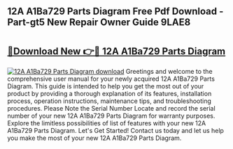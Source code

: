 ## 12A A1Ba729 Parts Diagram Free Pdf Download - Part-gt5 New Repair Owner Guide 9LAE8

# <h2><a href="http://dfqqd4.blite.top/?on=12A+A1Ba729+Parts+Diagram">🔗Download New 👉🔴 12A A1Ba729 Parts Diagram</a></h2>

[![12A A1Ba729 Parts Diagram download](https://i.imgur.com/lujVjoI.png)](http://dfqqd4.blite.top/?on=12A+A1Ba729+Parts+Diagram)
Greetings and welcome to the comprehensive user manual for your newly acquired 12A A1Ba729 Parts Diagram. This guide is intended to help you get the most out of your product by providing a thorough explanation of its features, installation process, operation instructions, maintenance tips, and troubleshooting procedures. Please Note the Serial Number Locate and record the serial number of your new 12A A1Ba729 Parts Diagram for warranty purposes. Explore the limitless possibilities of list of features with your new 12A A1Ba729 Parts Diagram. Let's Get Started! Contact us today and let us help you make the most of your new 12A A1Ba729 Parts Diagram.
